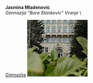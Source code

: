 **Jasmina Mladenovic**\
*Gimnazija "Bora Stankovic" Vranje* \

[Gimnazija](https://vranjskagimnazija.edu.rs/)
![Slika](https://raw.githubusercontent.com/JasminaMladenovic/Obuka/main/images.jpg)
